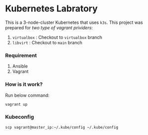 # Kubernetes Labratory

This is a 3-node-cluster Kubernetes that uses `k3s`.
This project was prepared for *two type of vagrant prividers*:
1. `virtualbox` : Checkout to `virtualbox` branch
2. `libvirt` : Checkout to `main` branch


### Requirement

1. Ansible
2. Vagrant

### How is it work?
Run below command:
```bash
vagrant up
```
### Kubeconfig

```
scp vagrant@master_ip:~/.kube/config ~/.kube/config
```
